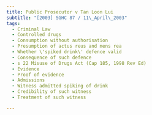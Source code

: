 ```yaml
---
title: Public Prosecutor v Tan Loon Lui 
subtitle: "[2003] SGHC 87 / 11\_April\_2003"
tags:
  - Criminal Law
  - Controlled drugs
  - Consumption without authorisation
  - Presumption of actus reus and mens rea
  - Whether \'spiked drink\' defence valid
  - Consequence of such defence
  - s 22 Misuse of Drugs Act (Cap 185, 1998 Rev Ed)
  - Evidence
  - Proof of evidence
  - Admissions
  - Witness admitted spiking of drink
  - Credibility of such witness
  - Treatment of such witness

---
```


